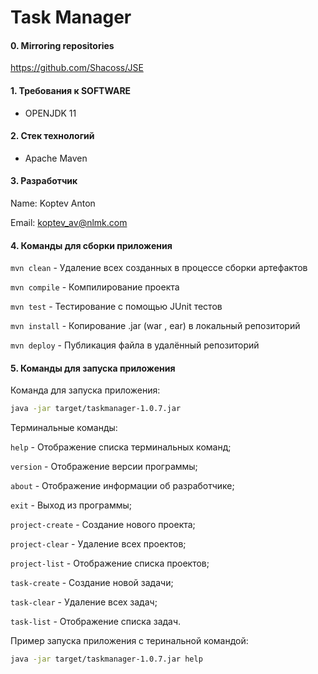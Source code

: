 # Task Manager

#### 0. Mirroring repositories ####

https://github.com/Shacoss/JSE

#### 1. Требования к  SOFTWARE

- OPENJDK 11

#### 2. Стек технологий

- Apache Maven

#### 3. Разработчик
Name: Koptev Anton

Email: koptev_av@nlmk.com

#### 4. Команды для сборки приложения
```mvn clean``` - Удаление всех созданных в процессе сборки артефактов

```mvn compile``` - Компилирование проекта

```mvn test``` - Тестирование с помощью JUnit тестов

```mvn install``` - Копирование .jar (war , ear) в локальный репозиторий

```mvn deploy``` - Публикация файла в удалённый репозиторий


#### 5. Команды для запуска приложения

Команда для запуска приложения:
```bash
java -jar target/taskmanager-1.0.7.jar
```  

Терминальные команды:

```help``` - Отображение списка терминальных команд;

```version``` - Отображение версии программы;

```about``` - Отображение информации об разработчике;

```exit``` - Выход из программы;

```project-create``` - Создание нового проекта;

```project-clear``` - Удаление всех проектов;

```project-list``` - Отображение списка проектов; 

```task-create``` - Создание новой задачи;
 
```task-clear``` - Удаление всех задач;

```task-list``` - Отображение списка задач.

Пример запуска приложения с теринальной командой:

```bash
java -jar target/taskmanager-1.0.7.jar help
```


